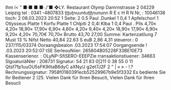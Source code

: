 Ihm í< " ■·■ ■ ■·./'■ ❖LY. Restaurant Olymp Damrnstrasse 2 04229 Leipzig tel : 0341 -4807833 ţţţuţnuuntuţţţnununn R E c H R N Nr, : 10046138 tisch: 2 08.03.2023 20:52 1 Seite: 2 0.5 Paul .Dunkel 1 0,4 1 Apfelschorl 1 Otlysseus Platte 1 Korfu Platte 1 Chlpiti 2 0,4l Klba 1 0,4 Paul . Pils 4,70« 4,20« 18,90« 17,90« 6,90« 4,60« 4,20« 9,40« 4,20« 18,90« 17,90« 6,90« 9,20« 4,20« 70,70€ 70,70« Brutto 43,70 27,00 Summe: Kartenzatilung 7 Must 13 % Nifst Netto 40,84 22.63 S euB 2,86 4,31 steueror.: 0 237/115/03374 Ooraangsbealon .03.2023 17:54:07 Oorgangsende ! .03.2023 20:52:07 tSE SerleouNiier: 265604B05228F33BE10E73 Kassenserienor. : OLyNP-SfiSERO-EEEPZie rransaktionstiuener: 34663 SlgoaturiäNler : 208731 Signatur: 54 21 83 0|211 0 38 55 0 11 Qtsf7fp1uuOU5sFK9iltaB6dyC aXNy/J g2et7J2F 2 " | » » - !.? Rechnungssignatur: 7958f0180391ecb52529967b9e5f3332 Es bediente Sie Ihr Bediener 2 (25. Vielen Dank für Ihren Besucti, Vielen Dank für Ihren Besucli